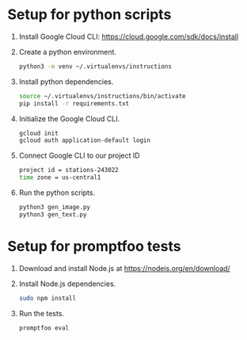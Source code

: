 # Setup for python scripts

1. Install Google Cloud CLI: https://cloud.google.com/sdk/docs/install

2. Create a python environment.

    ```bash
    python3 -m venv ~/.virtualenvs/instructions
    ```

3. Install python dependencies.


    ```bash
    source ~/.virtualenvs/instructions/bin/activate
    pip install -r requirements.txt
    ```

4. Initialize the Google Cloud CLI.

    ```bash
    gcloud init
    gcloud auth application-default login
    ```

5. Connect Google CLI to our project ID

   ```bash
   project id = stations-243022
   time zone = us-central1
   ```
   
6. Run the python scripts.

    ```bash
    python3 gen_image.py
    python3 gen_text.py
    ```

# Setup for promptfoo tests

1. Download and install Node.js at https://nodejs.org/en/download/

2. Install Node.js dependencies.

    ```bash
    sudo npm install
    ```

3. Run the tests.

    ```bash
    promptfoo eval
    ```

